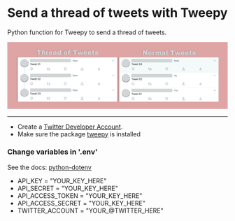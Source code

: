 # Send a thread of tweets with Tweepy
Python function for Tweepy to send a thread of tweets.

![ThreadVNormalTweets](images/threadvnormaltweets.jpeg)

---

- Create a [Twitter Developer Account](https://developer.twitter.com/).
- Make sure the package [tweepy](https://www.tweepy.org/) is installed

### Change variables in '.env'
See the docs: [python-dotenv](https://github.com/theskumar/python-dotenv)
- API_KEY = "YOUR_KEY_HERE"
- API_SECRET = "YOUR_KEY_HERE"
- API_ACCESS_TOKEN = "YOUR_KEY_HERE"
- API_ACCESS_SECRET = "YOUR_KEY_HERE"
- TWITTER_ACCOUNT = "YOUR_@TWITTER_HERE"
